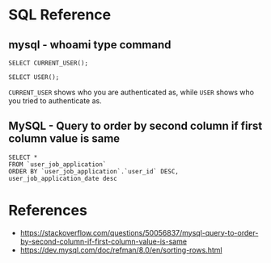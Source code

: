 # SQL Reference

## mysql - whoami type command

    SELECT CURRENT_USER();

    SELECT USER();

`CURRENT_USER` shows who you are authenticated as, while `USER` shows who you tried to authenticate as.


## MySQL - Query to order by second column if first column value is same

    SELECT * 
    FROM `user_job_application` 
    ORDER BY `user_job_application`.`user_id` DESC, user_job_application_date desc

# References
* https://stackoverflow.com/questions/50056837/mysql-query-to-order-by-second-column-if-first-column-value-is-same
* https://dev.mysql.com/doc/refman/8.0/en/sorting-rows.html

